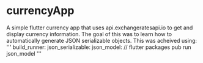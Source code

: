 # currencyApp

A simple flutter currency app that uses api.exchangeratesapi.io to get and display currency information. The goal of this was to learn how to automatically generate JSON serializable objects. This was acheived using:
'''
  build_runner: 
  json_serializable: 
  json_model:
    // flutter packages pub run json_model
 '''
